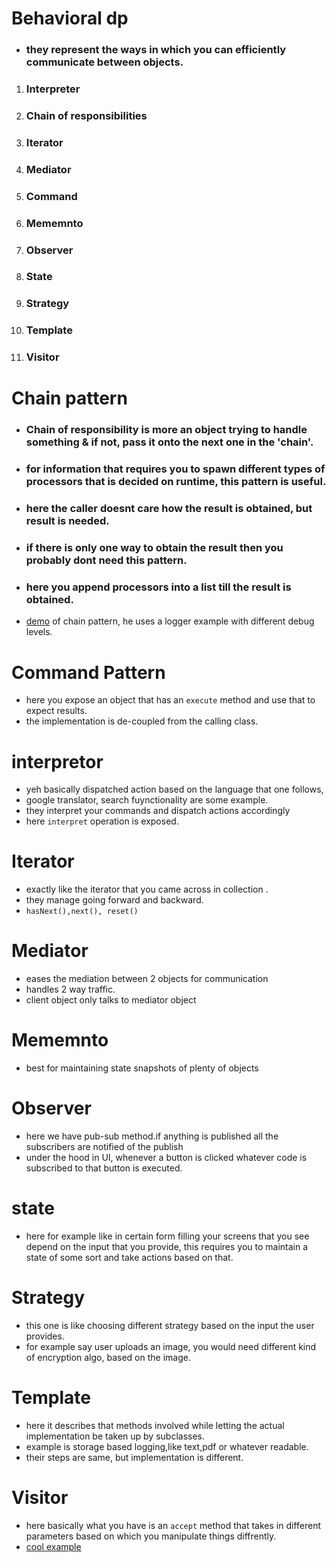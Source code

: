 # Behavioral dp
- ### they represent the ways in which you can efficiently communicate between objects.

1. ### Interpreter
1. ### Chain of responsibilities
1. ### Iterator
1. ### Mediator
1. ### Command
1. ### Mememnto
1. ### Observer
1. ### State
1. ### Strategy
1. ### Template
1. ### Visitor
# Chain pattern 
- ### Chain of responsibility is more an object trying to handle something & if not, pass it onto the next one in the 'chain'.
- ### for information that requires you to spawn different types of processors that is decided on runtime, this pattern is useful.
- ### here the caller doesnt care how the result is obtained, but result is needed.
- ### if there is only one way to obtain the result then you probably dont need this pattern.
- ### here you append processors into a list till the result is obtained.
- [demo](https://www.youtube.com/watch?v=Dh5PZIjDf2g) of chain pattern, he uses a logger example with different debug levels.

# Command Pattern

- here you expose an object that has an `execute` method and use that to expect results.
- the implementation is de-coupled from the calling class.


# interpretor
- yeh basically dispatched action based on the language that one follows,
- google translator, search fuynctionality are some example.
- they interpret your commands and dispatch actions accordingly
- here `interpret` operation is exposed.

# Iterator
- exactly like the iterator that you came across in collection .
- they manage going forward and backward.
- `hasNext(),next(), reset()`

# Mediator
- eases the mediation between 2 objects for communication
- handles 2 way traffic.
- client object only talks to mediator object

# Mememnto
- best for maintaining state snapshots of plenty of objects

# Observer
- here we have pub-sub method.if anything is published all the subscribers are notified of the publish
- under the hood in UI, whenever a button is clicked whatever code is subscribed to that button is executed.

# state
- here for example like in certain form filling your screens that you see depend on the input that you provide, this requires you to maintain a state of some sort and take actions based on that.

# Strategy
- this one is like choosing different strategy based on the input the user provides.
- for example say user uploads an image, you would need different kind of encryption algo, based on the image.

# Template
- here it describes that methods involved while letting the actual implementation be taken up by subclasses.
- example is storage based logging,like text,pdf or whatever readable.
- their steps are same, but implementation is different.


# Visitor
- here basically what you have is an `accept` method that takes in different parameters based on which you manipulate things diffrently.
- [cool example](https://www.youtube.com/watch?v=pL4mOUDi54o)
